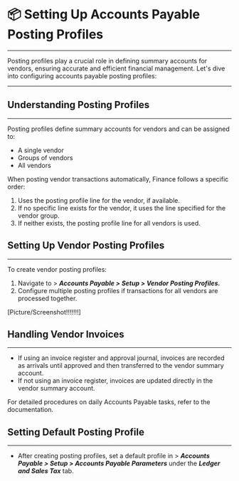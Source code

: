 # 📦 Setting Up Accounts Payable Posting Profiles
---

<div class="customized-intro-container" id="introduction">
    <p> Posting profiles play a crucial role in defining summary accounts for vendors, ensuring accurate and efficient financial management. Let's dive into configuring accounts payable posting profiles: </p>
</div>

---

## Understanding Posting Profiles
---

Posting profiles define summary accounts for vendors and can be assigned to:
- A single vendor
- Groups of vendors
- All vendors

When posting vendor transactions automatically, Finance follows a specific order:
1. Uses the posting profile line for the vendor, if available.
2. If no specific line exists for the vendor, it uses the line specified for the vendor group.
3. If neither exists, the posting profile line for all vendors is used.

## Setting Up Vendor Posting Profiles
---

To create vendor posting profiles:
1. Navigate to > ****Accounts Payable* > *Setup* > *Vendor Posting Profiles*.***
2. Configure multiple posting profiles if transactions for all vendors are processed together.

[Picture/Screenshot!!!!!!!]

## Handling Vendor Invoices
---

- If using an invoice register and approval journal, invoices are recorded as arrivals until approved and then transferred to the vendor summary account.
- If not using an invoice register, invoices are updated directly in the vendor summary account.

For detailed procedures on daily Accounts Payable tasks, refer to the documentation.

## Setting Default Posting Profile
---

- After creating posting profiles, set a default profile in > ****Accounts Payable* > *Setup* > *Accounts Payable Parameters**** under the ***Ledger and Sales Tax*** tab.
